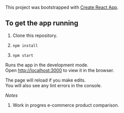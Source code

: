 This project was bootstrapped with [Create React App](https://github.com/facebookincubator/create-react-app).

## To get the app running

1. Clone this repository.

2. `npm install`

3. `npm start`


Runs the app in the development mode.<br>
Open [http://localhost:3000](http://localhost:3000) to view it in the browser.

The page will reload if you make edits.<br>
You will also see any lint errors in the console.

*Notes*

1. Work in progres e-commerce product comparison.
